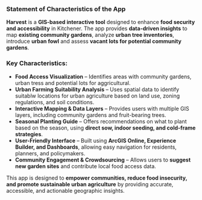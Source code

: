 ﻿### **Statement of Characteristics of the App**

**Harvest** is a **GIS-based interactive tool** designed to enhance **food security and accessibility** in Kitchener. The app provides **data-driven insights** to map **existing community gardens**, analyze **urban tree inventories**, introduce **urban fowl** and assess **vacant lots for potential community gardens**.

### **Key Characteristics:**

-   **Food Access Visualization** – Identifies areas with community gardens, urban tress and potential lots for aggricultural.
-   **Urban Farming Suitability Analysis** – Uses spatial data to identify suitablw locations for urban agriculture based on land use, zoning regulations, and soil conditions.
-   **Interactive Mapping & Data Layers** – Provides users with multiple GIS layers, including community gardens and fruit-bearing trees.
-   **Seasonal Planting Guide** – Offers recommendations on what to plant based on the season, using **direct sow, indoor seeding, and cold-frame strategies**.
-   **User-Friendly Interface** – Built using **ArcGIS Online, Experience Builder, and Dashboards**, allowing easy navigation for residents, planners, and policymakers.
-   **Community Engagement & Crowdsourcing** – Allows users to **suggest new garden sites** and contribute local food access data.

This app is designed to **empower communities, reduce food insecurity, and promote sustainable urban agriculture** by providing accurate, accessible, and actionable geographic insights.
